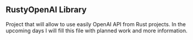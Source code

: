 ## RustyOpenAI Library

Project that will allow to use easily OpenAI API from Rust projects.
In the upcoming days I will fill this file with planned work and more information.
